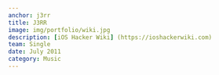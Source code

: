 ```yaml
---
anchor: j3rr
title: J3RR
image: img/portfolio/wiki.jpg
description: [iOS Hacker Wiki] (https://ioshackerwiki.com)
team: Single
date: July 2011
category: Music
---
```

